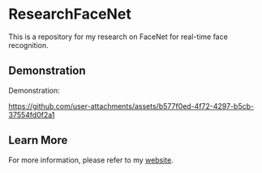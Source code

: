 # ResearchFaceNet

This is a repository for my research on FaceNet for real-time face recognition.

## Demonstration

<!-- video of face recognition -->

Demonstration:

https://github.com/user-attachments/assets/b577f0ed-4f72-4297-b5cb-37554fd0f2a1

## Learn More

For more information, please refer to my [website](https://www.maxnlp.ai/projects#face-net-pi).
